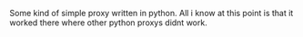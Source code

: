 Some kind of simple proxy written in python.
All i know at this point is that it worked there where other python proxys didnt work.
